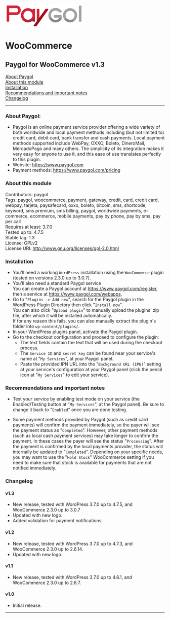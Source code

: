 <img src="paygol_logo.png" alt="Paygol - WooCommerce" />


# WooCommerce
## Paygol for WooCommerce v1.3<br>
[About Paygol](#about-paygol) <br>
[About this module](#about-this-module) <br>
[Installation](#installation) <br>
[Recommendations and important notes](#recommendations-and-important-notes) <br>
[Changelog](#changelog) <br>

---


### About Paygol:

- Paygol is an online payment service provider offering a wide variety of both worldwide and local payment methods including (but not limited to)
credit card, debit card, bank transfer and cash payments. Local payment methods supported include WebPay, OXXO, Boleto, DineroMail, MercadoPago 
and many others. The simplicity of its integration makes it very easy for anyone to use it, and this
ease of use translates perfectly to this plugin.
- Website:         https://www.paygol.com  
- Payment methods: https://www.paygol.com/pricing


### About this module
Contributors: paygol <br>
Tags: paygol, woocommerce, payment, gateway, credit, card, credit card, webpay, tarjeta, paysafecard, oxxo, boleto, bitcoin, sms, shortcode, keyword, sms premium, sms billing, paygol, worldwide payments, e-commerce, ecommerce, mobile payments, pay by phone, pay by sms, pay per call <br>
Requires at least: 3.7.0 <br>
Tested up to: 4.7.5 <br>
Stable tag: 1.3 <br>
License: GPLv2 <br>
License URI: http://www.gnu.org/licenses/gpl-2.0.html <br>



### Installation 

- You'll need a working `WordPress` installation using the `WooCommerce` plugin (tested on versions 2.3.0 up to 3.0.7). <br>
- You'll also need a standard Paygol service  <br>
  You can create a Paygol account at https://www.paygol.com/register, then a service at https://www.paygol.com/webapps. <br>
- Go to "`Plugins -> Add new`", search for the Paygol plugin in the WordPress Plugin Directory then click "`Install now`". <br>
  You can also click "`Upload plugin`" to manually upload the plugins' zip file, after which it will be installed automatically. <br>
  If for any reason this fails, you can also manually extract the plugin's folder into `wp-content/plugins/`. <br>
- In your WordPress plugins panel, activate the Paygol plugin. <br>
- Go to the checkout configuration and proceed to configure the plugin:
  * The text fields contain the text that will be used during the checkout process.
  * The `Service ID` and `secret key` can be found near your service's name at "`My Services`", at your Paygol panel.
  * Paste the provided IPN URL into the "`Background URL (IPN)`" setting at your service's configuration 
    at your Paygol panel (click the pencil icon at "`My Services`" to edit your service).


### Recommendations and important notes 

- Test your service by enabling test mode on your service (the Enabled/Testing button at "`My Services`", at the Paygol panel).
  Be sure to change it back to "`Enabled`" once you are done testing.

- Some payment methods provided by Paygol (such as credit card payments) will confirm the payment immediately, so the payer will 
  see the payment status as "`Completed`". However, other payment methods (such as local cash payment services) may take longer 
  to confirm the payment. In these cases the payer will see the status "`Processing`". After the payment is confirmed
  by the local payments provider, the status will internally be updated to "`Completed`". Depending on your specific
  needs, you may want to use the "`Hold Stock`" WooCommerce setting if you need to make sure that stock is available for payments
  that are not notified immediately.

### Changelog 

#### v1.3 
* New release, tested with WordPress 3.7.0 up to 4.7.5, and WooCommerce 2.3.0 up to 3.0.7
* Updated with new logo.
* Added validation for payment notifications.

#### v1.2 
* New release, tested with WordPress 3.7.0 up to 4.7.3, and WooCommerce 2.3.0 up to 2.6.14.
* Updated with new logo.
                                                                
#### v1.1 
* New release, tested with WordPress 3.7.0 up to 4.6.1, and WooCommerce 2.3.0 up to 2.6.7.

#### v1.0 
* Initial release.

---
